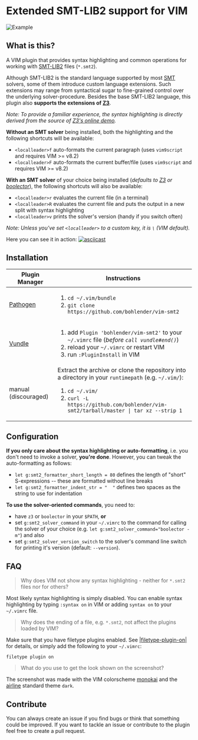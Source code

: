 # Extended SMT-LIB2 support for VIM
![Example](/example.png?raw=true "Example")

## What is this?
A VIM plugin that provides syntax highlighting and common operations for working with [SMT-LIB2](http://smtlib.cs.uiowa.edu/) files (`*.smt2`).

Although SMT-LIB2 is the standard language supported by most [SMT](https://en.wikipedia.org/wiki/Satisfiability_modulo_theories) solvers, some of them introduce custom language extensions.
Such extensions may range from syntactical sugar to fine-grained control over the underlying solver-procedure.
Besides the base SMT-LIB2 language, this plugin also **supports the extensions of [Z3](https://github.com/Z3Prover/z3)**.

*Note: To provide a familiar experience, the syntax highlighting is directly derived from the source of [Z3's online demo](https://rise4fun.com/Z3/).*

**Without an SMT solver** being installed, both the highlighting and the following shortcuts will be available:
* `<localleader>f` auto-formats the current paragraph (uses `vim9script` and requires VIM >= v8.2)
* `<localleader>F` auto-formats the current buffer/file (uses `vim9script` and requires VIM >= v8.2)

**With an SMT solver** of your choice being installed (*defaults to [Z3](https://github.com/Z3Prover/z3) or [boolector](http://fmv.jku.at/boolector)*), the following shortcuts will also be available:
* `<localleader>r` evaluates the current file (in a terminal)
* `<localleader>R` evaluates the current file and puts the output in a new split with syntax highlighting
* `<localleader>v` prints the solver's version (handy if you switch often)

*Note: Unless you've set `<localleader>` to a custom key, it is `\` (VIM default).*

Here you can see it in action:
[![asciicast](https://asciinema.org/a/4LP65uSchEbciwnRsdTImwzqW.png)](https://asciinema.org/a/4LP65uSchEbciwnRsdTImwzqW)

## Installation

| Plugin Manager | Instructions |
| ------------- | ------------- |
| [Pathogen](https://github.com/tpope/vim-pathogen) | <ol><li>`cd ~/.vim/bundle`</li><li>`git clone https://github.com/bohlender/vim-smt2`</li></ol> |
| [Vundle](https://github.com/VundleVim/Vundle.vim) | <ol><li>add `Plugin 'bohlender/vim-smt2'` to your `~/.vimrc` file (*before `call vundle#end()`*)</li><li>reload your `~/.vimrc` or restart VIM</li><li>run `:PluginInstall` in VIM</li></ol> |
| manual (discouraged) | Extract the archive or clone the repository into a directory in your `runtimepath` (e.g. `~/.vim/`): <ol><li>`cd ~/.vim/`</li><li>`curl -L https://github.com/bohlender/vim-smt2/tarball/master \| tar xz --strip 1`</li></ol> |

## Configuration
**If you only care about the syntax highlighting or auto-formatting**,  i.e. you don't need to invoke a solver, **you're done**.
However, you can tweak the auto-formatting as follows:
* `let g:smt2_formatter_short_length = 80` defines the length of "short" S-expressions -- these are formatted without line breaks
* `let g:smt2_formatter_indent_str = "  "` defines two spaces as the string to use for indentation

**To use the solver-oriented commands**, you need to:
* have `z3` or `boolector` in your `$PATH`, **or**
* set `g:smt2_solver_command` in your `~/.vimrc` to the command for calling the solver of your choice (e.g. `let g:smt2_solver_command="boolector -m"`) and also
* set `g:smt2_solver_version_switch` to the solver's command line switch for printing it's version (default: `--version`).

## FAQ
> Why does VIM  not show any syntax highlighting - neither for `*.smt2` files nor for others?

Most likely syntax highlighting is simply disabled.
You can enable syntax highlighting by typing `:syntax on` in VIM or adding `syntax on` to your `~/.vimrc` file.

> Why does the ending of a file, e.g. `*.smt2`, not affect the plugins loaded by VIM?

Make sure that you have filetype plugins enabled. See [|filetype-plugin-on|](https://vimhelp.org/filetype.txt.html#%3Afiletype-plugin-on) for details, or simply add the following to your `~/.vimrc`:
```
filetype plugin on
```

> What do you use to get the look shown on the screenshot?

The screenshot was made with the VIM colorscheme [monokai](https://github.com/crusoexia/vim-monokai) and the [airline](https://github.com/vim-airline/vim-airline) standard theme `dark`.

## Contribute
You can always create an issue if you find bugs or think that something could be improved.
If you want to tackle an issue or contribute to the plugin feel free to create a pull request.
